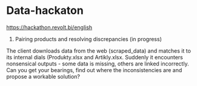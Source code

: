 # Data-hackaton
https://hackathon.revolt.bi/english

1. Pairing products and resolving discrepancies (in progress)

The client downloads data from the web (scraped_data) and matches it to its internal dials (Produkty.xlsx and Artikly.xlsx. 
Suddenly it encounters nonsensical outputs - some data is missing, others are linked incorrectly. 
Can you get your bearings, find out where the inconsistencies are and propose a workable solution?
